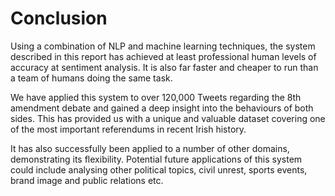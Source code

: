 # Conclusion

Using a combination of NLP and machine learning techniques, the system described in this report has achieved at least professional human levels of accuracy at sentiment analysis. It is also far faster and cheaper to run than a team of humans doing the same task.

We have applied this system to over 120,000 Tweets regarding the 8th amendment debate and gained a deep insight into the behaviours of both sides. This has provided us with a unique and valuable dataset covering one of the most important referendums in recent Irish history.

It has also successfully been applied to a number of other domains, demonstrating its flexibility. Potential future applications of this system could include analysing other political topics, civil unrest, sports events, brand image and public relations etc.
